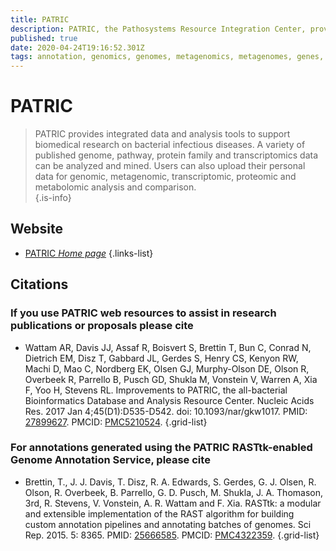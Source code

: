 ```yaml
---
title: PATRIC
description: PATRIC, the Pathosystems Resource Integration Center, provides integrated data and analysis tools to support biomedical research on bacterial infectious diseases.
published: true
date: 2020-04-24T19:16:52.301Z
tags: annotation, genomics, genomes, metagenomics, metagenomes, genes, proteins, data capture, metabolic reconstruction, analysis tools, database, transcriptomics, data visualization, proteomics, phages
---
```


# PATRIC

> PATRIC provides integrated data and analysis tools to support biomedical research on bacterial infectious diseases. A variety of published genome, pathway, protein family and transcriptomics data can be analyzed and mined. Users can also upload their personal data for genomic, metagenomic, transcriptomic, proteomic and metabolomic analysis and comparison.  
{.is-info}

## Website

- [PATRIC *Home page*](https://www.patricbrc.org/)
{.links-list}

## Citations

### If you use PATRIC web resources to assist in research publications or proposals please cite

- Wattam AR, Davis JJ, Assaf R, Boisvert S, Brettin T, Bun C, Conrad N, Dietrich EM, Disz T, Gabbard JL, Gerdes S, Henry CS, Kenyon RW, Machi D, Mao C, Nordberg EK, Olsen GJ, Murphy-Olson DE, Olson R, Overbeek R, Parrello B, Pusch GD, Shukla M, Vonstein V, Warren A, Xia F, Yoo H, Stevens RL. Improvements to PATRIC, the all-bacterial Bioinformatics Database and Analysis Resource Center. Nucleic Acids Res. 2017 Jan 4;45(D1):D535-D542. doi: 10.1093/nar/gkw1017. PMID: [27899627](https://www.ncbi.nlm.nih.gov/pubmed/27899627). PMCID: [PMC5210524](http://www.ncbi.nlm.nih.gov/pmc/articles/PMC4322359/).
{.grid-list}

### For annotations generated using the PATRIC RASTtk-enabled Genome Annotation Service, please cite

- Brettin, T., J. J. Davis, T. Disz, R. A. Edwards, S. Gerdes, G. J. Olsen, R. Olson, R. Overbeek, B. Parrello, G. D. Pusch, M. Shukla, J. A. Thomason, 3rd, R. Stevens, V. Vonstein, A. R. Wattam and F. Xia. RASTtk: a modular and extensible implementation of the RAST algorithm for building custom annotation pipelines and annotating batches of genomes. Sci Rep. 2015. 5: 8365. PMID: [25666585](http://www.ncbi.nlm.nih.gov/pubmed/25666585). PMCID: [PMC4322359](http://www.ncbi.nlm.nih.gov/pmc/articles/PMC4322359/).
{.grid-list}